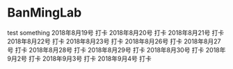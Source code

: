 # BanMingLab
test something
2018年8月19号 打卡
2018年8月20号 打卡
2018年8月21号 打卡
2018年8月22号 打卡
2018年8月23号 打卡
2018年8月26号 打卡
2018年8月27号 打卡
2018年8月28号 打卡
2018年8月29号 打卡
2018年8月30号 打卡
2018年9月2号 打卡
2018年9月3号 打卡
2018年9月4号 打卡
